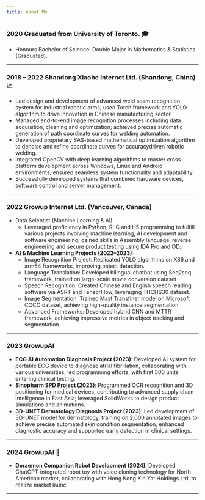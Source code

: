 ```yaml
---
title: About Me
---
```


### 2020 Graduated from University of Toronto. 🎓
- Honours Bachelor of Science: Double Major in Mathematics & Statistics (Graduated).
---
### 2018 – 2022 Shandong Xiaohe Internet Ltd. (Shandong, China) 📈
- Led design and development of advanced weld seam recognition system for industrial robotic arms; used Torch framework and 
YOLO algorithm to drive innovation in Chinese manufacturing sector.
- Managed end-to-end image recognition processes including data acquisition, cleaning and optimization; achieved precise 
automatic generation of path coordinate curves for welding automation.
- Developed proprietary SAS-based mathematical optimization algorithm to denoise and refine coordinate curves for accuracydriven robotic welding.
- Integrated OpenCV with deep learning algorithms to master cross-platform development across Windows, Linux and Android 
environments; ensured seamless system functionality and adaptability.
- Successfully developed systems that combined hardware devices, software control and server management.
---
### 2022 Growup Internet Ltd. (Vancouver, Canada) 
- Data Scientist (Machine Learning & AI)
  - Leveraged proficiency in Python, R, C and H5 programming to fulfill various projects involving machine learning, AI 
    development and software engineering; gained skills in Assembly language, reverse engineering and secure product testing using IDA Pro and OD.
- **AI & Machine Learning Projects (2022–2023):**
  - Image Recognition Project: Replicated YOLO algorithms on X86 and arm64 frameworks, improving object detection.
  - Language Translation: Developed bilingual chatbot using Seq2seq framework, trained on large-scale movie conversion dataset
  - Speech Recognition: Created Chinese and English speech reading software via ASRT and TensorFlow, leveraging THCHS30       dataset.
  - Image Segmentation: Trained Mast Transfiner model on Microsoft COCO dataset, achieving high-quality instance segmentation
  - Advanced Frameworks: Developed hybrid CNN and MTTR framework, achieving impressive metrics in object tracking and         segmentation.
---
### 2023 GrowupAI
- **ECG AI Automation Diagnosis Project (2023)**: Developed AI system for portable ECG device to diagnose atrial fibrillation, collaborating with various universities; led programming efforts, with first 300 units entering clinical testing.
- **Sinopharm SPD Project (2023)**: Programmed OCR recognition and 3D positioning for medical devices, contributing to   advanced 
  supply chain intelligence in East Asia; leveraged SolidWorks to design product simulations and animations.
- **3D-UNET Dermatology Diagnosis Project (2023)**: Led development of 3D-UNET model for dermatology, training on 2,000 
  annotated images to achieve precise automated skin condition segmentation; enhanced diagnostic accuracy and supported early 
  detection in clinical settings.
---
### 2024 GrowupAI 🎯
- **Doraemon Companion Robot Development (2024)**: Developed ChatGPT-integrated robot toy with voice cloning technology for 
  North American market, collaborating with Hong Kong Kin Yat Holdings Ltd. to realize market launc
---